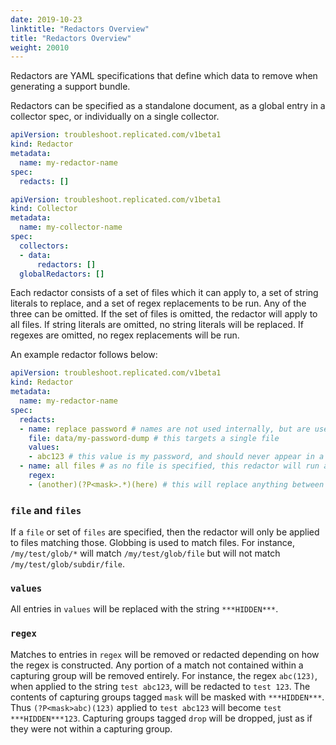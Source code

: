 ```yaml
---
date: 2019-10-23
linktitle: "Redactors Overview"
title: "Redactors Overview"
weight: 20010
---
```


Redactors are YAML specifications that define which data to remove when generating a support bundle.

Redactors can be specified as a standalone document, as a global entry in a collector spec, or individually on a single collector.

```yaml
apiVersion: troubleshoot.replicated.com/v1beta1
kind: Redactor
metadata:
  name: my-redactor-name
spec:
  redacts: []
```

```yaml
apiVersion: troubleshoot.replicated.com/v1beta1
kind: Collector
metadata:
  name: my-collector-name
spec:
  collectors:
  - data:
      redactors: []
  globalRedactors: []
```

Each redactor consists of a set of files which it can apply to, a set of string literals to replace, and a set of regex replacements to be run.
Any of the three can be omitted.
If the set of files is omitted, the redactor will apply to all files.
If string literals are omitted, no string literals will be replaced.
If regexes are omitted, no regex replacements will be run.

An example redactor follows below:
```yaml
apiVersion: troubleshoot.replicated.com/v1beta1
kind: Redactor
metadata:
  name: my-redactor-name
spec:
  redacts:
  - name: replace password # names are not used internally, but are useful for record keeping
    file: data/my-password-dump # this targets a single file
    values:
    - abc123 # this value is my password, and should never appear in a support bundle
  - name: all files # as no file is specified, this redactor will run against all files
    regex:
    - (another)(?P<mask>.*)(here) # this will replace anything between the strings `another` and `here` with `***HIDDEN***`
```

### `file` and `files`

If a `file` or set of `files` are specified, then the redactor will only be applied to files matching those.
Globbing is used to match files.
For instance, `/my/test/glob/*` will match `/my/test/glob/file` but will not match `/my/test/glob/subdir/file`.

### `values`

All entries in `values` will be replaced with the string `***HIDDEN***`.

### `regex`

Matches to entries in `regex` will be removed or redacted depending on how the regex is constructed.
Any portion of a match not contained within a capturing group will be removed entirely.
For instance, the regex `abc(123)`, when applied to the string `test abc123`, will be redacted to `test 123`.
The contents of capturing groups tagged `mask` will be masked with `***HIDDEN***`.
Thus `(?P<mask>abc)(123)` applied to `test abc123` will become `test ***HIDDEN***123`.
Capturing groups tagged `drop` will be dropped, just as if they were not within a capturing group.
